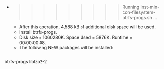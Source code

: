 * >>>>>>>>> Running inst-min-con-filesystem-btrfs-progs.sh ...
  * After this operation, 4,588 kB of additional disk space will be used.
  * Install btrfs-progs.
  * Disk size = 1060280K. Space Used = 5876K. Runtime = 00:00:00:08.
  * The following NEW packages will be installed:
  ```bash
btrfs-progs liblzo2-2
  ```
